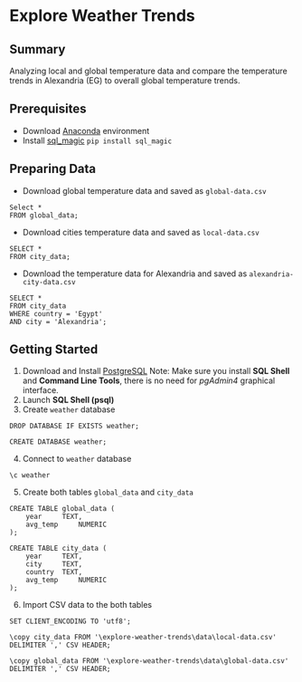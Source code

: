 # Explore Weather Trends

## Summary

Analyzing local and global temperature data and compare the temperature trends in Alexandria (EG) to overall global temperature trends.

## Prerequisites

- Download [Anaconda](https://conda.io/miniconda.html) environment
- Install [sql_magic](https://github.com/pivotal-legacy/sql_magic) `pip install sql_magic`


## Preparing Data

- Download global temperature data and saved as `global-data.csv`
```
Select *
FROM global_data;
```
- Download cities temperature data and saved as `local-data.csv`
```
SELECT *
FROM city_data;
```
- Download the temperature data for Alexandria and saved as `alexandria-city-data.csv`
```
SELECT *
FROM city_data
WHERE country = 'Egypt'
AND city = 'Alexandria';
```

## Getting Started

1. Download and Install [PostgreSQL](https://www.postgresql.org/download/) 
Note: Make sure you install **SQL Shell** and **Command Line Tools**, there is no need for *pgAdmin4* graphical interface.
2. Launch **SQL Shell (psql)**
3. Create `weather` database
```
DROP DATABASE IF EXISTS weather;

CREATE DATABASE weather;
```
4. Connect to `weather` database
```
\c weather
```
5. Create both tables `global_data` and `city_data`
```
CREATE TABLE global_data (
	year	 TEXT,
	avg_temp	 NUMERIC
);

CREATE TABLE city_data (
	year	 TEXT,
	city	 TEXT,
	country	 TEXT,
	avg_temp	 NUMERIC
);
```
6. Import CSV data to the both tables
```
SET CLIENT_ENCODING TO 'utf8';

\copy city_data FROM '\explore-weather-trends\data\local-data.csv' DELIMITER ',' CSV HEADER;

\copy global_data FROM '\explore-weather-trends\data\global-data.csv' DELIMITER ',' CSV HEADER;
```